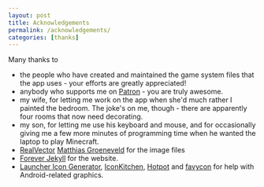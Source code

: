 ```yaml
---
layout: post
title: Acknowledgements
permalink: /acknowledgements/
categories: [thanks]
---
```


Many thanks to

 - the people who have created and maintained the game system files that the app uses - your efforts are greatly appreciated!
 - anybody who supports me on [Patron](https://patreon.com/goodgamebuddy) - you are truly awesome.
 - my wife, for letting me work on the app when she'd much rather I painted the bedroom. The joke's on me, though - there are apparently four rooms that now need decorating.
 - my son, for letting me use his keyboard and mouse, and for occasionally giving me a few more minutes of programming time when he wanted the laptop to play Minecraft.
 - [RealVector](https://www.shutterstock.com/image-vector/vector-dice-icon-154484273) [Matthias Groeneveld](https://www.pexels.com/photo/red-dice-stacked-on-table-on-terrace-4200740) for the image files
 - [Forever Jekyll](https://github.com/forever-jekyll) for the website.
 - [Launcher Icon Generator](https://romannurik.github.io/AndroidAssetStudio/icons-launcher.html), [IconKitchen](https://icon.kitchen/), [Hotpot](https://hotpot.ai/blog/how-to-make-feature-graphics) and [favycon](https://favycon.vercel.app/) for help with Android-related graphics.
